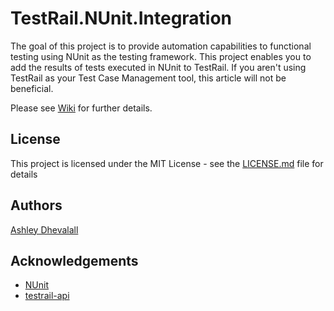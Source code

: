 # TestRail.NUnit.Integration

The goal of this project is to provide automation capabilities to functional testing using NUnit as the testing framework. This project enables you to add the results of tests executed in NUnit to TestRail. If you aren't using TestRail as your Test Case Management tool, this article will not be beneficial.

Please see [Wiki](https://github.com/AshleyDhevalall/TestRail.NUnit.Integration/wiki) for further details.

## License

This project is licensed under the MIT License - see the [LICENSE.md](LICENSE.md) file for details

## Authors

[Ashley Dhevalall](https://github.com/AshleyDhevalall)

## Acknowledgements

* [NUnit](<http://nunit.org>)
* [testrail-api](<https://github.com/gurock/testrail-api>)
